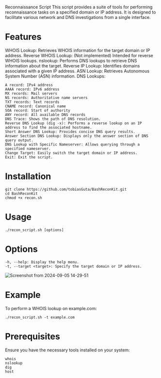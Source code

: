 Reconnaissance Script
This script provides a suite of tools for performing reconnaissance tasks on a specified domain or IP address. It is designed to facilitate various network and DNS investigations from a single interface.

# Features

WHOIS Lookup: Retrieves WHOIS information for the target domain or IP address.
Reverse WHOIS Lookup: (Not implemented) Intended for reverse WHOIS lookups.
nslookup: Performs DNS lookups to retrieve DNS information about the target.
Reverse IP Lookup: Identifies domains associated with a given IP address.
ASN Lookup: Retrieves Autonomous System Number (ASN) information.
DNS Lookups:

    A record: IPv4 address
    AAAA record: IPv6 address
    MX records: Mail servers
    NS records: Authoritative name servers
    TXT records: Text records
    CNAME record: Canonical name
    SOA record: Start of authority
    ANY record: All available DNS records
    DNS Trace: Shows the path of DNS resolution.
    Reverse DNS Lookup (dig -x): Performs a reverse lookup on an IP address to find the associated hostname.
    Short Answer DNS Lookup: Provides concise DNS query results.
    Answer Section DNS Lookup: Displays only the answer section of DNS query output.
    DNS Lookup with Specific Nameserver: Allows querying through a specified nameserver.
    Change Target: Easily switch the target domain or IP address.
    Exit: Exit the script.


# Installation 

    git clone https://github.com/tobiasGuta/BashReconKit.git
    cd BashReconKit
    chmod +x recon.sh
    
# Usage

    ./recon_script.sh [options]

# Options

    -h, --help: Display the help menu.
    -t, --target <target>: Specify the target domain or IP address.

![Screenshot from 2024-09-05 14-29-51](https://github.com/user-attachments/assets/56b520b7-dac0-4062-88be-53b191adc993)

# Example

To perform a WHOIS lookup on example.com:

    ./recon_script.sh -t example.com
    
# Prerequisites

Ensure you have the necessary tools installed on your system:

    whois
    nslookup
    dig
    host
